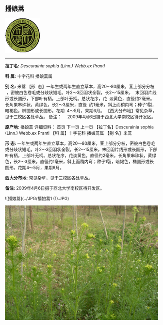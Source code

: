 ## 播娘蒿

![西北大学校园网络植物志](../JPG/nwu.gif)

---

**拉丁名:**  _Descurainia sophia (Linn.) Webb.ex Prantl_

**科 属:** 十字花科 播娘蒿属

**别 名:** 米蒿
【形  态】一年生或两年生直立草本，高20～80厘米，茎上部分分枝
 ，密被白色卷毛或分歧状短毛。叶2～3回羽状全裂，长2～15厘米，
 末回羽片线形或长圆形，下部叶有柄，上部叶无柄。总状花序，花
 淡黄色，直径约2毫米。长角果串珠状，黄绿色，长2～3厘米，直径
 约1毫米，斜上而稍内弯；种子1裂，暗褐色，椭圆形或长圆形。花期
 4～5月，果期6月。
【西大分布地】常见杂草，见于三校区各处草丛。
备注：
    2009年4月6日摄于西北大学南校区待开发区。

**原产地:** 播娘蒿
详细资料： 首页 下一页 上一页
【拉丁名】Descurainia sophia (Linn.) Webb.ex Prantl
【科 属】十字花科 播娘蒿属
【别 名】米蒿

**形  态:** 一年生或两年生直立草本，高20～80厘米，茎上部分分枝，密被白色卷毛或分歧状短毛。叶2～3回羽状全裂，长2～15厘米，末回羽片线形或长圆形，下部叶有柄，上部叶无柄。总状花序，花淡黄色，直径约2毫米。长角果串珠状，黄绿色，长2～3厘米，直径约1毫米，斜上而稍内弯；种子1裂，暗褐色，椭圆形或长圆形。花期4～5月，果期6月。

**西大分布地:** 常见杂草，见于三校区各处草丛。

**备注:** 2009年4月6日摄于西北大学南校区待开发区。

![播娘蒿](../JPG/播娘蒿1 (1).JPG) 

![播娘蒿](../JPG/播娘蒿1.JPG) 

